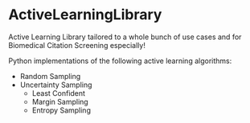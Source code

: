 # ActiveLearningLibrary
Active Learning Library tailored to a whole bunch of use cases and for Biomedical Citation Screening especially!

Python implementations of the following active learning algorithms:

* Random Sampling
* Uncertainty Sampling
  * Least Confident
  * Margin Sampling
  * Entropy Sampling

